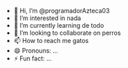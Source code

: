 - 👋 Hi, I’m @programadorAzteca03
- 👀 I’m interested in nada
- 🌱 I’m currently learning de todo
- 💞️ I’m looking to collaborate on perros
- 📫 How to reach me gatos
- 😄 Pronouns: ...
- ⚡ Fun fact: ...

<!---
programadorAzteca03/programadorAzteca03 is a ✨ special ✨ repository because its `README.md` (this file) appears on your GitHub profile.
You can click the Preview link to take a look at your changes.
--->
